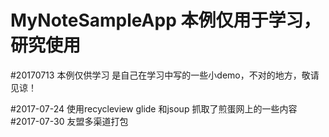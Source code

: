 # MyNoteSampleApp  本例仅用于学习，研究使用
#20170713 本例仅供学习  是自己在学习中写的一些小demo，不对的地方，敬请见谅！

#2017-07-24 使用recycleview glide 和jsoup 抓取了煎蛋网上的一些内容
#2017-07-30 友盟多渠道打包
